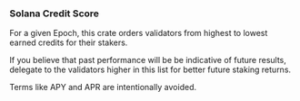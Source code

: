 ### Solana Credit Score

For a given Epoch, this crate orders validators from highest to lowest
earned credits for their stakers.

If you believe that past performance will be be indicative of future results,
delegate to the validators higher in this list for better future staking returns.

Terms like APY and APR are intentionally avoided.
